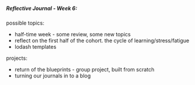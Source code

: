 ##### Reflective Journal - Week 6:

possible topics:
- half-time week - some review, some new topics
- reflect on the first half of the cohort. the cycle of learning/stress/fatigue
- lodash templates

projects:
- return of the blueprints - group project, built from scratch
- turning our journals in to a blog
